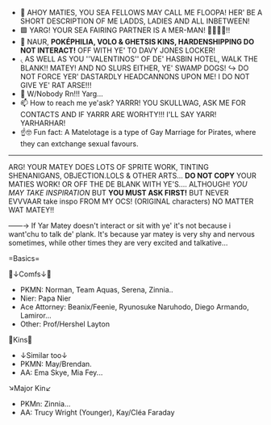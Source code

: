 - 👋 AHOY MATIES, YOU SEA FELLOWS MAY CALL ME FLOOPA! HER' BE A SHORT DESCRIPTION OF ME LADDS, LADIES AND ALL INBETWEEN!
- 🟪 YARG! YOUR SEA FAIRING PARTNER IS A MER-MAN! 🧜‍♂️🧜‍♂️!!
- 🚫 NAUR, **POKÉPHILIA, VOLO & GHETSIS KINS, HARDENSHIPPING DO NOT INTERACT!** OFF WITH YE' TO DAVY JONES LOCKER!
- ৻ AS WELL AS YOU ''VALENTINOS'' OF DE' HASBIN HOTEL, WALK THE BLANK!! MATEY! AND NO SLURS EITHER, YE' SWAMP DOGS!
↪ DO NOT FORCE YER' DASTARDLY HEADCANNONS UPON ME! I DO NOT GIVE YE' RAT ARSE!!!
- 💞️ W/Nobody Rn!!! Yarg...
- 📫 How to reach me ye'ask? YARRR! YOU SKULLWAG, ASK ME FOR CONTACTS AND IF YARRR ARE WORHTY!!! I'LL SAY YARR! YARHARHAR!
- ☝🤓 Fun fact: A Matelotage is a type of Gay Marriage for Pirates, where they can extchange sexual favours.
--- 
ARG! YOUR MATEY DOES LOTS OF SPRITE WORK, TINTING SHENANIGANS, OBJECTION.LOLS & OTHER ARTS... **DO NOT COPY** YOUR MATIES WORK! OR OFF THE DE BLANK WITH YE'S.... ALTHOUGH! *YOU MAY TAKE INSPIRATION* BUT **YOU MUST ASK FIRST!** BUT NEVER EVVVAAR take inspo FROM MY OCS! (ORIGINAL characters) NO MATTER WAT MATEY!!

——→ If Yar Matey doesn't interact or sit with ye' it's not because i want'chu to talk de' plank. It's because yar matey is very shy and nervous sometimes, while other times they are very excited and talkative...

 =Basics=
 
 🍥↓Comfs↓🍥
- PKMN: Norman, Team Aquas, Serena, Zinnia..
- Nier: Papa Nier
- Ace Attorney: Beanix/Feenie, Ryunosuke Naruhodo, Diego Armando, Lamiror...
- Other: Prof/Hershel Layton


 💫Kins💫
- ↓Similar too↓
- PKMN: May/Brendan.
- AA: Ema Skye, Mia Fey...

↘Major Kin↙
- PKMn: Zinnia...
- AA: Trucy Wright (Younger), Kay/Cléa Faraday
<!---
NotaTeamAquaSpy/NotaTeamAquaSpy is a ✨ special ✨ repository because its `README.md` (this file) appears on your GitHub profile.
You can click the Preview link to take a look at your changes.
--->
